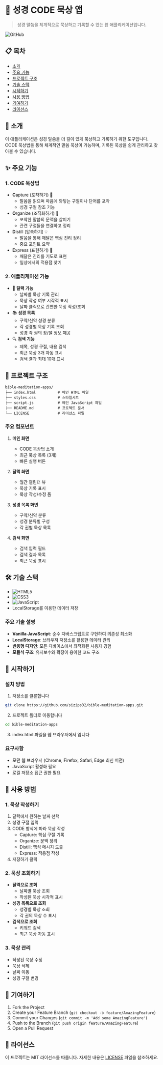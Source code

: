 # 📖 성경 CODE 묵상 앱

> 성경 말씀을 체계적으로 묵상하고 기록할 수 있는 웹 애플리케이션입니다.

![GitHub](https://img.shields.io/github/license/sizips32/bible-meditation-apps)

## 📋 목차

- [소개](#소개)
- [주요 기능](#주요-기능)
- [프로젝트 구조](#프로젝트-구조)
- [기술 스택](#기술-스택)
- [시작하기](#시작하기)
- [사용 방법](#사용-방법)
- [기여하기](#기여하기)
- [라이선스](#라이선스)

## 🎯 소개

이 애플리케이션은 성경 말씀을 더 깊이 있게 묵상하고 기록하기 위한 도구입니다. CODE 묵상법을 통해 체계적인 말씀 묵상이 가능하며, 기록된 묵상을 쉽게 관리하고 찾아볼 수 있습니다.

## ✨ 주요 기능

### 1. CODE 묵상법

- **C**apture (포착하기) 📝
  - 말씀을 읽으며 마음에 와닿는 구절이나 단어를 포착
  - 성경 구절 참조 기능
- **O**rganize (조직화하기) 🔄
  - 포착한 말씀의 문맥을 살피기
  - 관련 구절들을 연결하고 정리
- **D**istill (압축하기) 💡
  - 말씀을 통해 깨달은 핵심 진리 정리
  - 중요 포인트 요약
- **E**xpress (표현하기) 🙏
  - 깨달은 진리를 기도로 표현
  - 일상에서의 적용점 찾기

### 2. 애플리케이션 기능

- 📅 **달력 기능**
  - 날짜별 묵상 기록 관리
  - 묵상 작성 여부 시각적 표시
  - 날짜 클릭으로 간편한 묵상 작성/조회
- 📚 **성경 목록**
  - 구약/신약 성경 분류
  - 각 성경별 묵상 기록 조회
  - 성경 각 권의 장/절 정보 제공
- 🔍 **검색 기능**
  - 제목, 성경 구절, 내용 검색
  - 최근 묵상 3개 자동 표시
  - 검색 결과 최대 10개 표시

## 📂 프로젝트 구조

```
bible-meditation-apps/
├── index.html          # 메인 HTML 파일
├── styles.css          # 스타일시트
├── script.js           # 메인 JavaScript 파일
├── README.md           # 프로젝트 문서
└── LICENSE             # 라이선스 파일
```

### 주요 컴포넌트

1. **메인 화면**

   - CODE 묵상법 소개
   - 최근 묵상 목록 (3개)
   - 빠른 실행 버튼

2. **달력 화면**

   - 월간 캘린더 뷰
   - 묵상 기록 표시
   - 묵상 작성/수정 폼

3. **성경 목록 화면**

   - 구약/신약 분류
   - 성경 분류별 구성
   - 각 권별 묵상 목록

4. **검색 화면**
   - 검색 입력 필드
   - 검색 결과 목록
   - 최근 묵상 표시

## 🛠 기술 스택

- ![HTML5](https://img.shields.io/badge/HTML5-E34F26?style=flat-square&logo=html5&logoColor=white)
- ![CSS3](https://img.shields.io/badge/CSS3-1572B6?style=flat-square&logo=css3&logoColor=white)
- ![JavaScript](https://img.shields.io/badge/JavaScript-F7DF1E?style=flat-square&logo=javascript&logoColor=black)
- LocalStorage를 이용한 데이터 저장

### 주요 기술 설명

- **Vanilla JavaScript**: 순수 자바스크립트로 구현하여 의존성 최소화
- **LocalStorage**: 브라우저 저장소를 활용한 데이터 관리
- **반응형 디자인**: 모든 디바이스에서 최적화된 사용자 경험
- **모듈식 구조**: 유지보수와 확장이 용이한 코드 구조

## 🚀 시작하기

### 설치 방법

1. 저장소를 클론합니다

```bash
git clone https://github.com/sizips32/bible-meditation-apps.git
```

2. 프로젝트 폴더로 이동합니다

```bash
cd bible-meditation-apps
```

3. index.html 파일을 웹 브라우저에서 엽니다

### 요구사항

- 모던 웹 브라우저 (Chrome, Firefox, Safari, Edge 최신 버전)
- JavaScript 활성화 필요
- 로컬 저장소 접근 권한 필요

## 📝 사용 방법

### 1. 묵상 작성하기

1. 달력에서 원하는 날짜 선택
2. 성경 구절 입력
3. CODE 방식에 따라 묵상 작성
   - Capture: 핵심 구절 기록
   - Organize: 문맥 정리
   - Distill: 핵심 메시지 도출
   - Express: 적용점 작성
4. 저장하기 클릭

### 2. 묵상 조회하기

- **달력으로 조회**
  - 날짜별 묵상 조회
  - 작성된 묵상 시각적 표시
- **성경 목록으로 조회**
  - 성경별 묵상 조회
  - 각 권의 묵상 수 표시
- **검색으로 조회**
  - 키워드 검색
  - 최근 묵상 자동 표시

### 3. 묵상 관리

- 작성된 묵상 수정
- 묵상 삭제
- 날짜 이동
- 성경 구절 변경

## 👥 기여하기

1. Fork the Project
2. Create your Feature Branch (`git checkout -b feature/AmazingFeature`)
3. Commit your Changes (`git commit -m 'Add some AmazingFeature'`)
4. Push to the Branch (`git push origin feature/AmazingFeature`)
5. Open a Pull Request

## 📄 라이선스

이 프로젝트는 MIT 라이선스를 따릅니다. 자세한 내용은 [LICENSE](LICENSE) 파일을 참조하세요.

